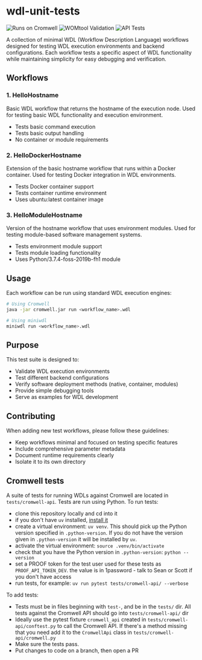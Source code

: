 # wdl-unit-tests

![Runs on Cromwell](https://github.com/FredHutch/wdl-unit-tests/actions/workflows/cromwell-test-run.yml/badge.svg)
![WOMtool Validation](https://github.com/FredHutch/wdl-unit-tests/actions/workflows/womtools-validate.yml/badge.svg)
![API Tests](https://github.com/FredHutch/wdl-unit-tests/actions/workflows/api-tests.yml/badge.svg)

A collection of minimal WDL (Workflow Description Language) workflows designed for testing WDL execution environments and backend configurations. Each workflow tests a specific aspect of WDL functionality while maintaining simplicity for easy debugging and verification.

## Workflows

### 1. HelloHostname
Basic WDL workflow that returns the hostname of the execution node. Used for testing basic WDL functionality and execution environment.
- Tests basic command execution
- Tests basic output handling
- No container or module requirements

### 2. HelloDockerHostname
Extension of the basic hostname workflow that runs within a Docker container. Used for testing Docker integration in WDL environments.
- Tests Docker container support
- Tests container runtime environment
- Uses ubuntu:latest container image

### 3. HelloModuleHostname
Version of the hostname workflow that uses environment modules. Used for testing module-based software management systems.
- Tests environment module support
- Tests module loading functionality
- Uses Python/3.7.4-foss-2019b-fh1 module

## Usage
Each workflow can be run using standard WDL execution engines:

```bash
# Using Cromwell
java -jar cromwell.jar run <workflow_name>.wdl

# Using miniwdl
miniwdl run <workflow_name>.wdl
```

## Purpose
This test suite is designed to:
- Validate WDL execution environments
- Test different backend configurations
- Verify software deployment methods (native, container, modules)
- Provide simple debugging tools
- Serve as examples for WDL development

## Contributing
When adding new test workflows, please follow these guidelines:
- Keep workflows minimal and focused on testing specific features
- Include comprehensive parameter metadata
- Document runtime requirements clearly
- Isolate it to its own directory

## Cromwell tests

A suite of tests for running WDLs against Cromwell are located in `tests/cromwell-api`. Tests are run using Python. To run tests:

- clone this repository locally and cd into it
- if you don't have `uv` installed, [install it][uvinstall]
- create a virtual environment: `uv venv`. This should pick up the Python version specified in `.python-version`. If you do not have the version given in `.python-version` it will be installed by `uv`. 
- activate the virtual environment: `source .venv/bin/activate`
- check that you have the Python version in `.python-version`: `python --version`
- set a PROOF token for the test user used for these tests as `PROOF_API_TOKEN_DEV`. the value is in 1password - talk to Sean or Scott if you don't have access
- run tests, for example: `uv run pytest tests/cromwell-api/ --verbose` 

To add tests:

- Tests must be in files beginning with `test-`, and be in the `tests/` dir. All tests against the Cromwell API should go into `tests/cromwell-api/` dir
- Ideally use the pytest fixture `cromwell_api` created in `tests/cromwell-api/conftest.py` to call the Cromwell API. If there's a method missing that you need add it to the `CromwellApi` class in `tests/cromwell-api/cromwell.py`
- Make sure the tests pass. 
- Put changes to code on a branch, then open a PR

[uvinstall]: https://docs.astral.sh/uv/getting-started/installation/
